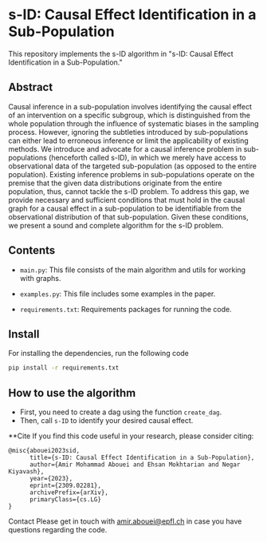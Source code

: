 # s-ID: Causal Effect Identification in a Sub-Population
This repository implements the s-ID algorithm in "s-ID: Causal Effect Identification in a Sub-Population."

## Abstract
 Causal inference in a sub-population involves identifying the causal effect of an intervention on a specific subgroup, which is distinguished from the whole population through the influence of systematic biases in the sampling process.
    However, ignoring the subtleties introduced by sub-populations can either lead to erroneous inference or limit the applicability of existing methods. We introduce and advocate for a causal inference problem in sub-populations (henceforth called s-ID), in which we merely have access to observational data of the targeted sub-population (as opposed to the entire population). Existing inference problems in sub-populations operate on the premise that the given data distributions originate from the entire population, thus, cannot tackle the s-ID problem. To address this gap, we provide necessary and sufficient conditions that must hold in the causal graph for a causal effect in a sub-population to be identifiable from the observational distribution of that sub-population. Given these conditions, we present a sound and complete algorithm for the s-ID problem.

## Contents
* ```main.py```: This file consists of the main algorithm and utils for working with graphs.

* ```examples.py```: This file includes some examples in the paper.

* ```requirements.txt```: Requirements packages for running the code.



## Install

For installing the dependencies, run the following code
```sh
pip install -r requirements.txt
```
## How to use the algorithm

* First, you need to create a dag using the function ```create_dag```.
* Then, call ```s-ID``` to identify your desired causal effect.



**Cite
If you find this code useful in your research, please consider citing:

```
@misc{abouei2023sid,
      title={s-ID: Causal Effect Identification in a Sub-Population}, 
      author={Amir Mohammad Abouei and Ehsan Mokhtarian and Negar Kiyavash},
      year={2023},
      eprint={2309.02281},
      archivePrefix={arXiv},
      primaryClass={cs.LG}
}
```


Contact
Please get in touch with amir.abouei@epfl.ch in case you have questions regarding the code.

